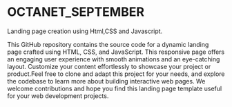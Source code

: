 # OCTANET_SEPTEMBER
Landing  page creation using Html,CSS and Javascript.



This GitHub repository contains the source code for a dynamic landing page crafted using HTML, CSS, and JavaScript. This responsive page offers an engaging user experience with smooth animations and an eye-catching layout. Customize your content effortlessly to showcase your project or product.Feel free to clone and adapt this project for your needs, and explore the codebase to learn more about building interactive web pages. We welcome contributions and hope you find this landing page template useful for your web development projects.

